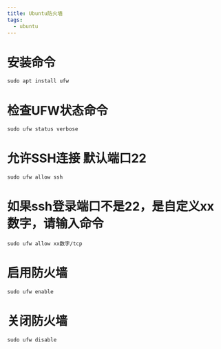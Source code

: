 ```yaml
---
title: Ubuntu防火墙
tags:
  - ubuntu
---
```


# 安装命令
```shell script
sudo apt install ufw
```
# 检查UFW状态命令
```shell script
sudo ufw status verbose
```
# 允许SSH连接 默认端口22
```shell script
sudo ufw allow ssh
```
# 如果ssh登录端口不是22，是自定义xx数字，请输入命令
```shell script
sudo ufw allow xx数字/tcp
```
# 启用防火墙
```shell script
sudo ufw enable
```
# 关闭防火墙
```shell script
sudo ufw disable
```